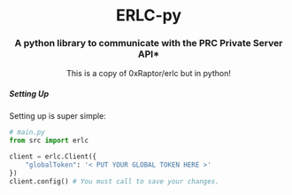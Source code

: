 <h1 align="center">ERLC-py</h1>

<h3 align="center">A python library to communicate with the PRC Private Server API*</h3>
<p align="center">This is a copy of 0xRaptor/erlc but in python!</p>

<h5>Setting Up</h5>

Setting up is super simple:
```py
# main.py
from src import erlc

client = erlc.Client({
    "globalToken": '< PUT YOUR GLOBAL TOKEN HERE >'
})
client.config() # You must call to save your changes.
```